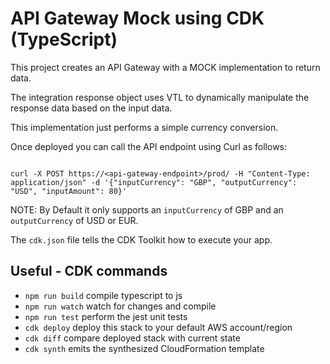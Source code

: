 # API Gateway Mock using CDK (TypeScript)

This project creates an API Gateway with a MOCK implementation to return data.

The integration response object uses VTL to dynamically manipulate the response data based on the input data.

This implementation just performs a simple currency conversion.

Once deployed you can call the API endpoint using Curl as follows:

```shell script
                    
curl -X POST https://<api-gateway-endpoint>/prod/ -H "Content-Type: application/json" -d '{"inputCurrency": "GBP", "outputCurrency": "USD", "inputAmount": 80}'

```

NOTE: By Default it only supports an `inputCurrency` of GBP and an `outputCurrency` of USD or EUR.

The `cdk.json` file tells the CDK Toolkit how to execute your app.

## Useful - CDK commands

 * `npm run build`   compile typescript to js
 * `npm run watch`   watch for changes and compile
 * `npm run test`    perform the jest unit tests
 * `cdk deploy`      deploy this stack to your default AWS account/region
 * `cdk diff`        compare deployed stack with current state
 * `cdk synth`       emits the synthesized CloudFormation template
